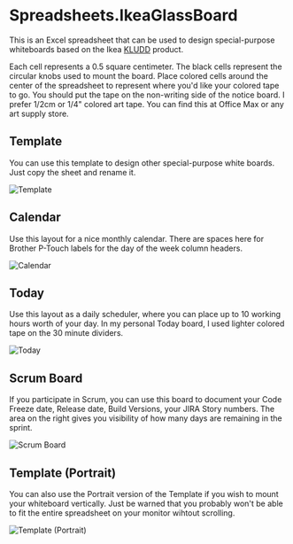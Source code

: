 Spreadsheets.IkeaGlassBoard
===========================

This is an Excel spreadsheet that can be used to design special-purpose whiteboards based on the Ikea [KLUDD](http://www.ikea.com/us/en/catalog/products/10114874/) product.

Each cell represents a 0.5 square centimeter.  The black cells represent the circular knobs used to mount the board.  Place colored cells around the center of the spreadsheet to represent where you'd like your colored tape to go.  You should put the tape on the non-writing side of the notice board.  I prefer 1/2cm or 1/4" colored art tape.  You can find this at Office Max or any art supply store.

## Template
You can use this template to design other special-purpose white boards.  Just copy the sheet and rename it.

![Template](https://raw.github.com/ernesthwang/Spreadsheets.IkeaGlassBoard/master/img/Template.png "Template")

## Calendar
Use this layout for a nice monthly calendar.  There are spaces here for Brother P-Touch labels for the day of the week column headers.

![Calendar](https://raw.github.com/ernesthwang/Spreadsheets.IkeaGlassBoard/master/img/Calendar.png "Calendar")

## Today
Use this layout as a daily scheduler, where you can place up to 10 working hours worth of your day.  In my personal Today board, I used lighter colored tape on the 30 minute dividers.

![Today](https://raw.github.com/ernesthwang/Spreadsheets.IkeaGlassBoard/master/img/Today.png "Today")

## Scrum Board
If you participate in Scrum, you can use this board to document your Code Freeze date, Release date, Build Versions, your JIRA Story numbers.  The area on the right gives you visibility of how many days are remaining in the sprint.

![Scrum Board](https://raw.github.com/ernesthwang/Spreadsheets.IkeaGlassBoard/master/img/ScrumBoard.png "Scrum Board")

## Template (Portrait)
You can also use the Portrait version of the Template if you wish to mount your whiteboard vertically.  Just be warned that you probably won't be able to fit the entire spreadsheet on your monitor wihtout scrolling.

![Template (Portrait)](https://raw.github.com/ernesthwang/Spreadsheets.IkeaGlassBoard/master/img/TemplatePortrait.png "Scrum Board")
